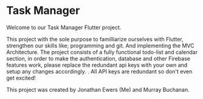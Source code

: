 # Task Manager

Welcome to our Task Manager Flutter project.

This project with the sole purpose to familliarize ourselves with Flutter, strengthen our skills like; programming and git. And implementing the MVC Architecture. 
The project consists of a fully functional todo-list and calendar section, in order to make the authentication, database and other Firebase features work, please replace the redundant api keys with your own and setup any changes accordingly.
. All API keys are redundant so don't even get excited!

This project was created by Jonathan Ewers (Me) and Murray Buchanan.

